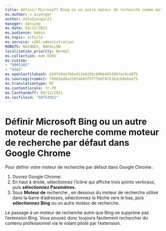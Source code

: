 ```yaml
---
title: Définir Microsoft Bing ou un autre moteur de recherche comme moteur de recherche par défaut dans Google Chrome
ms.author: v-aiyengar
author: AshaIyengar21
manager: dansimp
ms.date: 03/12/2021
ms.audience: Admin
ms.topic: article
ms.service: o365-administration
ROBOTS: NOINDEX, NOFOLLOW
localization_priority: Normal
ms.collection: Adm_O365
ms.custom:
- "9005302"
- "9162"
ms.openlocfilehash: b19fd9de768a412e8193c09bb445290fac9c407b
ms.sourcegitcommit: 74663ad4a32dfa643f377fbd74151bdcb0e6ee75
ms.translationtype: MT
ms.contentlocale: fr-FR
ms.lasthandoff: 03/12/2021
ms.locfileid: "50753952"
---
```

# <a name="set-microsoft-bing-or-another-search-engine-as-the-default-search-engine-in-google-chrome"></a>Définir Microsoft Bing ou un autre moteur de recherche comme moteur de recherche par défaut dans Google Chrome

Pour définir votre moteur de recherche par défaut dans Google Chrome :

1. Ouvrez Google Chrome.
1. En haut à droite, sélectionnez l’icône qui affiche trois points verticaux, puis **sélectionnez Paramètres.**
1. Sous **Moteur de**  recherche , en dessous du moteur de recherche utilisé dans la barre d’adresses, sélectionnez la flèche vers le bas, puis **sélectionnez Bing** ou un autre moteur de recherche.

Le passage à un moteur de recherche autre que Bing ne supprime pas l’extension Bing. Vous pouvez donc toujours facilement rechercher du contenu professionnel via le volant piloté par l’extension.
